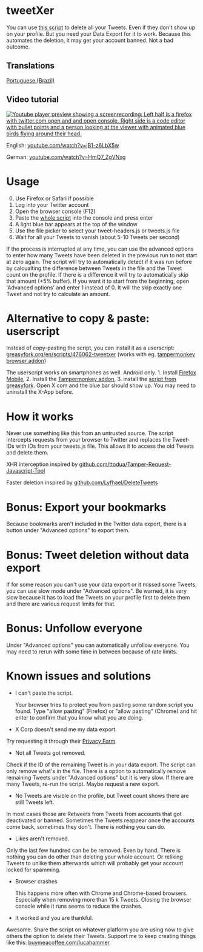 # tweetXer

You can use [this script](https://raw.githubusercontent.com/lucahammer/tweetXer/refs/heads/main/tweetXer.js) to delete all your Tweets. Even if they don't show up on your profile. But you need your Data Export for it to work.
Because this automates the deletion, it may get your account banned. Not a bad outcome.

## Translations
[Portuguese (Brazil)](https://github.com/arielgmelo/tweetXer-ptbr)

## Video tutorial

[![Youtube player preview showing a screenrecording: Left half is a firefox with twitter.com open and and open console. Right side is a code editor with bullet points and a person looking at the viewer with animated blue birds flying around their head.](https://img.youtube.com/vi/jB1-z6LbX5w/0.jpg)](https://www.youtube.com/watch?v=jB1-z6LbX5w)

English: [youtube.com/watch?v=jB1-z6LbX5w](https://www.youtube.com/watch?v=jB1-z6LbX5w)

German: [youtube.com/watch?v=HmQ7_ZgVNxg](https://www.youtube.com/watch?v=HmQ7_ZgVNxg)

# Usage

0.  Use Firefox or Safari if possible
1.  Log into your Twitter account
2.  Open the browser console (F12)
3.  Paste the [whole script](https://raw.githubusercontent.com/lucahammer/tweetXer/main/tweetXer.js) into the console and press enter
4.  A light blue bar appears at the top of the window
5.  Use the file picker to select your tweet-headers.js or tweets.js file
6.  Wait for all your Tweets to vanish (about 5-10 Tweets per second)

If the process is interrupted at any time, you can use the advanced options to enter how many Tweets have been deleted in the previous run to not start at zero again. The script will try to automatically detect if it was run before by calcualting the difference between Tweets in the file and the Tweet count on the profile. If there is a difference it will try to automatically skip that amount (+5% buffer). If you want it to start from the beginning, open 'Advanced options' and enter 1 instead of 0. It will the skip exactly one Tweet and not try to calculate an amount.

# Alternative to copy & paste: userscript

Instead of copy-pasting the script, you can install it as a userscript: [greasyfork.org/en/scripts/476062-tweetxer](https://greasyfork.org/en/scripts/476062-tweetxer) (works with eg. [tampermonkey browser addon](https://addons.mozilla.org/firefox/addon/tampermonkey/))

The userscript works on smartphones as well. Android only. 1. Install [Firefox Mobile](https://www.mozilla.org/firefox/browsers/mobile/), 2. Install the [Tampermonkey addon](https://addons.mozilla.org/firefox/addon/tampermonkey/), 3. install the [script from greasyfork](https://greasyfork.org/en/scripts/476062-tweetxer). Open X com and the blue bar should show up. You may need to uninstall the X-App before.

# How it works

Never use something like this from an untrusted source. The script intercepts requests from your browser to Twitter and replaces the Tweet-IDs
with IDs from your tweets.js file. This allows it to access the old Tweets and delete them.

XHR interception inspired by [github.com/ttodua/Tamper-Request-Javascript-Tool](https://github.com/ttodua/Tamper-Request-Javascript-Tool)

Faster deletion inspired by [github.com/Lyfhael/DeleteTweets](https://github.com/Lyfhael/DeleteTweets)

# Bonus: Export your bookmarks

Because bookmarks aren't included in the Twitter data export, there is a button under "Advanced options" to export them.

# Bonus: Tweet deletion without data export

If for some reason you can't use your data export or it missed some Tweets, you can use slow mode under "Advanced options". Be warned, it is very slow because it has to load the Tweets on your profile first to delete them and there are various request limits for that.

# Bonus: Unfollow everyone

Under "Advanced options" you can automatically unfollow everyone. You may need to rerun with some time in between because of rate limits.

# Known issues and solutions
- I can't paste the script.

  Your browser tries to protect you from pasting some random script you found. Type "allow pasting" (Firefox) or "allow pasting" (Chrome) and hit enter to confirm that you know what you are doing.

- X Corp doesn't send me my data export.

Try requesting it through their [Privacy Form](https://help.x.com/en/forms/privacy/request-account-info/me).

- Not all Tweets got removed.

Check if the ID of the remaining Tweet is in your data export. The script can only remove what's in the file. There is a option to automatically remove remaining Tweets under "Advanced options" but it is very slow. If there are many Tweets, re-run the script. Maybe request a new export.

- No Tweets are visible on the profile, but Tweet count shows there are still Tweets left.

In most cases those are Retweets from Tweets from accounts that got deactivated or banned. Sometimes the Tweets reappear once the accounts come back, sometimes they don't. There is nothing you can do.

- Likes aren't removed.

Only the last few hundred can be be removed. Even by hand. There is nothing you can do other than deleting your whole account. Or reliking Tweets to unlike them afterwards which will probably get your account locked for spamming.

- Browser crashes

  This happens more often with Chrome and Chrome-based browsers. Especially when removing more than 15 k Tweets. Closing the browser console while it runs seems to reduce the crashes.

- It worked and you are thankful.

Awesome. Share the script on whatever platform you are using now to give others the option to delete their Tweets. Support me to keep creating things like this: [buymeacoffee.com/lucahammer](https://www.buymeacoffee.com/lucahammer)
